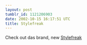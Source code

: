```yaml
---
layout: post
tumblr_id: 1121206903  
date: 2002-10-15 16:17:51 UTC
title: Stylefreak
---
```


Check out das brand, new <a href="http://www.stylefreak.com/" target="_blank">Stylefreak</a>
